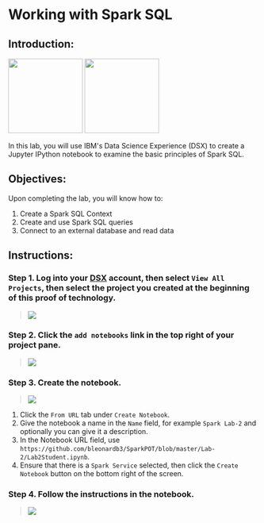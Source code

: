 # Working with Spark SQL
## Introduction:

[<img src="https://raw.githubusercontent.com/Davin-IBM/Proof-of-Technology/master/DSX/images/DSX.png" height="150"/>](http://datascience.ibm.com/) [<img src="https://raw.githubusercontent.com/Davin-IBM/Proof-of-Technology/master/DSX/images/jupyter.png" height="150"/>](http://jupyter.org/index.html)

In this lab, you will use IBM's Data Science Experience (DSX) to create a Jupyter IPython notebook to examine the basic principles of Spark SQL.

## Objectives:

Upon completing the lab, you will know how to:

1. Create a Spark SQL Context
1. Create and use Spark SQL queries
1. Connect to an external database and read data 

## Instructions:

### Step 1.  Log into your [DSX](http://datascience.ibm.com/) account, then select `View All Projects`, then select the project you created at the beginning of this proof of technology.

> <img src="https://raw.githubusercontent.com/jpatter/Proof-of-Technology/master/DSX/Lab-1/images/DSX-open-project.png"/>

### Step 2.  Click the `add notebooks` link in the top right of your project pane.

> <img src="https://raw.githubusercontent.com/Davin-IBM/Proof-of-Technology/master/DSX/Lab-1/images/DSX-add-notebook.png"/>

### Step 3.  Create the notebook.

> <img src="https://github.com/bleonardb3/SparkPOT/blob/master/Lab-2/images/New%20Notebook%20Lab2.png"/>

1. Click the `From URL` tab under `Create Notebook`.
1. Give the notebook a name in the `Name` field, for example `Spark Lab-2` and optionally you can give it a description.
1. In the Notebook URL field, use `https://github.com/bleonardb3/SparkPOT/blob/master/Lab-2/Lab2Student.ipynb`.
1. Ensure that there is a `Spark Service` selected, then click the `Create Notebook` button on the bottom right of the screen.

### Step 4.  Follow the instructions in the notebook.

> <img src="https://github.com/jpatter/SparkPOT/blob/master/Lab-2/images/SparkPOT-Lab2.PNG"/>

